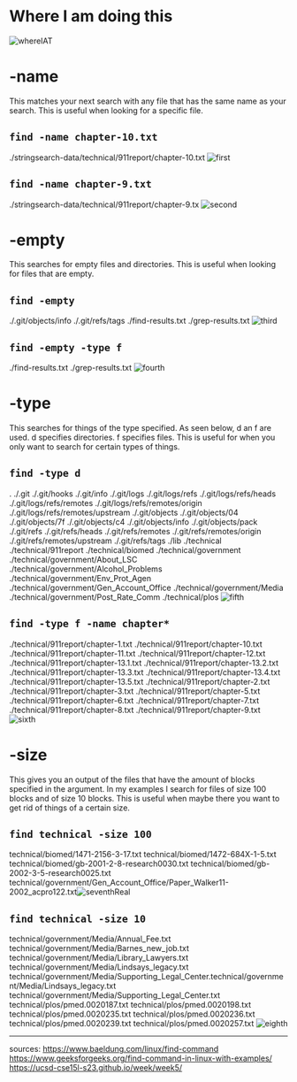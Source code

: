 # Where I am doing this
![whereIAT](whereIAT.png)

# -name
This matches your next search with any file that has the same name as your search. This is useful when looking for a specific file.
## `find -name chapter-10.txt`
./stringsearch-data/technical/911report/chapter-10.txt
![first](firstReal.png)
## `find -name chapter-9.txt`
./stringsearch-data/technical/911report/chapter-9.tx
![second](secondReal.png)


# -empty
This searches for empty files and directories. This is useful when looking for files that are empty.
## `find -empty`
./.git/objects/info
./.git/refs/tags
./find-results.txt
./grep-results.txt
![third](thirdReal.png)
## `find -empty -type f`
./find-results.txt
./grep-results.txt
![fourth](fourthReal.png)


# -type
This searches for things of the type specified. As seen below, d an f are used. d specifies directories. f specifies files. This is useful for when you only want to search for certain types of things.
## `find -type d`
.
./.git
./.git/hooks
./.git/info
./.git/logs
./.git/logs/refs
./.git/logs/refs/heads
./.git/logs/refs/remotes
./.git/logs/refs/remotes/origin
./.git/logs/refs/remotes/upstream
./.git/objects
./.git/objects/04
./.git/objects/7f
./.git/objects/c4
./.git/objects/info
./.git/objects/pack
./.git/refs
./.git/refs/heads
./.git/refs/remotes
./.git/refs/remotes/origin
./.git/refs/remotes/upstream
./.git/refs/tags
./lib
./technical
./technical/911report
./technical/biomed
./technical/government
./technical/government/About_LSC
./technical/government/Alcohol_Problems
./technical/government/Env_Prot_Agen
./technical/government/Gen_Account_Office
./technical/government/Media
./technical/government/Post_Rate_Comm
./technical/plos
![fifth](realFifth.png)
## `find -type f -name chapter*`
./technical/911report/chapter-1.txt
./technical/911report/chapter-10.txt
./technical/911report/chapter-11.txt
./technical/911report/chapter-12.txt
./technical/911report/chapter-13.1.txt
./technical/911report/chapter-13.2.txt
./technical/911report/chapter-13.3.txt
./technical/911report/chapter-13.4.txt
./technical/911report/chapter-13.5.txt
./technical/911report/chapter-2.txt
./technical/911report/chapter-3.txt
./technical/911report/chapter-5.txt
./technical/911report/chapter-6.txt
./technical/911report/chapter-7.txt
./technical/911report/chapter-8.txt
./technical/911report/chapter-9.txt
![sixth](sixthReal.png)

# -size
This gives you an output of the files that have the amount of blocks specified in the argument. In my examples I search for files of size 100 blocks and of size 10 blocks. This is useful when maybe there you want to get rid of things of a certain size.
## `find technical -size 100`
technical/biomed/1471-2156-3-17.txt
technical/biomed/1472-684X-1-5.txt
technical/biomed/gb-2001-2-8-research0030.txt
technical/biomed/gb-2002-3-5-research0025.txt      
technical/government/Gen_Account_Office/Paper_Walker11-2002_acpro122.txt![seventhReal](seventhReal.png)
## `find technical -size 10`
technical/government/Media/Annual_Fee.txt
technical/government/Media/Barnes_new_job.txt
technical/government/Media/Library_Lawyers.txt     
technical/government/Media/Lindsays_legacy.txt
technical/government/Media/Supporting_Legal_Center.technical/government/Media/Lindsays_legacy.txt     
technical/government/Media/Supporting_Legal_Center.txt
technical/plos/pmed.0020187.txt
technical/plos/pmed.0020198.txt
technical/plos/pmed.0020235.txt
technical/plos/pmed.0020236.txt
technical/plos/pmed.0020239.txt
technical/plos/pmed.0020257.txt
![eighth](eigthReal.png)


----------------
sources:
https://www.baeldung.com/linux/find-command
https://www.geeksforgeeks.org/find-command-in-linux-with-examples/
https://ucsd-cse15l-s23.github.io/week/week5/
